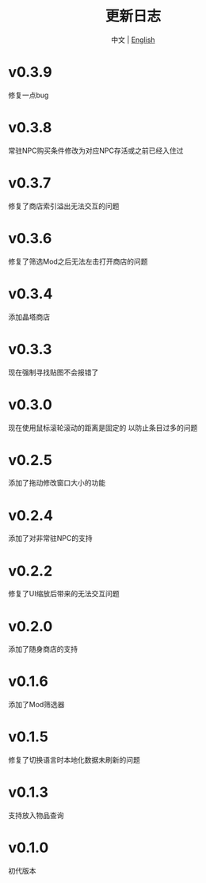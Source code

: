 ﻿<h1 align="center">更新日志</h1>

<div align="center">

中文 | [English](ChangeLog-en.md)

</div>

# v0.3.9
修复一点bug
# v0.3.8
常驻NPC购买条件修改为对应NPC存活或之前已经入住过
# v0.3.7
修复了商店索引溢出无法交互的问题
# v0.3.6
修复了筛选Mod之后无法左击打开商店的问题
# v0.3.4
添加晶塔商店
# v0.3.3
现在强制寻找贴图不会报错了
# v0.3.0
现在使用鼠标滚轮滚动的距离是固定的
以防止条目过多的问题
# v0.2.5
添加了拖动修改窗口大小的功能
# v0.2.4
添加了对非常驻NPC的支持
# v0.2.2
修复了UI缩放后带来的无法交互问题
# v0.2.0
添加了随身商店的支持
# v0.1.6
添加了Mod筛选器
# v0.1.5
修复了切换语言时本地化数据未刷新的问题
# v0.1.3
支持放入物品查询
# v0.1.0
初代版本